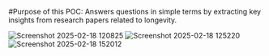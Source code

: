 #Purpose of this POC:
Answers questions in simple terms by extracting key insights from research papers related to longevity. 


![Screenshot 2025-02-18 120825](https://github.com/user-attachments/assets/136d1e71-6c9a-48ae-86a9-44b1042609fb)
![Screenshot 2025-02-18 125220](https://github.com/user-attachments/assets/32077663-2478-4d30-9e5d-e5bb0e7633ce)
![Screenshot 2025-02-18 152012](https://github.com/user-attachments/assets/65317343-8733-4dde-bec5-de047002daa6)
